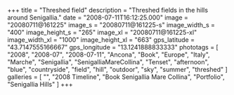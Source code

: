 +++
title = "Threshed field"
description = "Threshed fields in the hills around Senigallia."
date = "2008-07-11T16:12:25.000"
image = "20080711@161225"
image_s = "20080711@161225-s"
image_width_s = "400"
image_height_s = "265"
image_xl = "20080711@161225-xl"
image_width_xl = "1000"
image_height_xl = "663"
gps_latitude = "43.7147555166667"
gps_longitude = "13.1241888833333"
phototags = [ "2008", "2008-07", "2008-07-11", "Ancona", "Book", "Europe", "Italy", "Marche", "Senigallia", "SenigalliaMareCollina", "Tenset", "afternoon", "blue", "countryside", "field", "hill", "outdoor", "sky", "summer", "threshed" ]
galleries = [ "", "2008 Timeline", "Book Senigallia Mare Collina", "Portfolio", "Senigallia Hills" ]
+++
